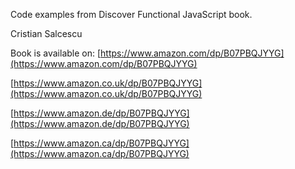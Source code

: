 Code examples from Discover Functional JavaScript book.

Cristian Salcescu

Book is available on:
[https://www.amazon.com/dp/B07PBQJYYG](https://www.amazon.com/dp/B07PBQJYYG)

[https://www.amazon.co.uk/dp/B07PBQJYYG](https://www.amazon.co.uk/dp/B07PBQJYYG)

[https://www.amazon.de/dp/B07PBQJYYG](https://www.amazon.de/dp/B07PBQJYYG)

[https://www.amazon.ca/dp/B07PBQJYYG](https://www.amazon.ca/dp/B07PBQJYYG)